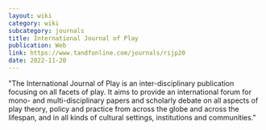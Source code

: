 ```yaml
---
layout: wiki
category: wiki
subcategory: journals
title: International Journal of Play
publication: Web
link: https://www.tandfonline.com/journals/rijp20
date: 2022-11-20
---
```


"The International Journal of Play is an inter-disciplinary publication focusing on all facets of play. It aims to provide an international forum for mono- and multi-disciplinary papers and scholarly debate on all aspects of play theory, policy and practice from across the globe and across the lifespan, and in all kinds of cultural settings, institutions and communities."
